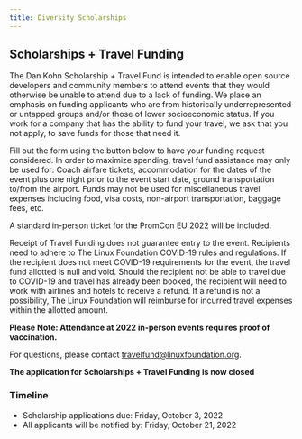 ```yaml
---
title: Diversity Scholarships
---
```


## Scholarships + Travel Funding

The Dan Kohn Scholarship + Travel Fund is intended to enable open source developers and community members to attend events that they would otherwise be unable to attend due to a lack of funding. We place an emphasis on funding applicants who are from historically underrepresented or untapped groups and/or those of lower socioeconomic status. If you work for a company that has the ability to fund your travel, we ask that you not apply, to save funds for those that need it.

Fill out the form using the button below to have your funding request considered. In order to maximize spending, travel fund assistance may only be used for: Coach airfare tickets, accommodation for the dates of the event plus one night prior to the event start date, ground transportation to/from the airport. Funds may not be used for miscellaneous travel expenses including food, visa costs, non-airport transportation, baggage fees, etc.

A standard in-person ticket for the PromCon EU 2022 will be included.

Receipt of Travel Funding does not guarantee entry to the event.  Recipients need to adhere to The Linux Foundation COVID-19 rules and regulations. If the recipient does not meet COVID-19 requirements for the event, the travel fund allotted is null and void. Should the recipient not be able to travel due to COVID-19 and travel has already been booked, the recipient will need to work with airlines and hotels to receive a refund. If a refund is not a possibility, The Linux Foundation will reimburse for incurred travel expenses within the allotted amount.

<strong>Please Note: Attendance at 2022 in-person events requires proof of vaccination.</strong>

For questions, please contact <a href="mailto:travelfund@linuxfoundation.org">travelfund@linuxfoundation.org</a>.

**The application for Scholarships + Travel Funding is now closed**

### Timeline

* Scholarship applications due: Friday, October 3, 2022
* All applicants will be notified by: Friday, October 21, 2022
